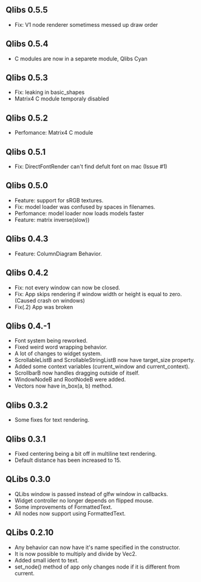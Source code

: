## Qlibs 0.5.5
 - Fix: V1 node renderer sometimess messed up draw order

## Qlibs 0.5.4
 - C modules are now in a separete module, Qlibs Cyan

## Qlibs 0.5.3
 - Fix: leaking in basic_shapes
 - Matrix4 C module temporaly disabled

## Qlibs 0.5.2
 - Perfomance: Matrix4 C module

## Qlibs 0.5.1
 - Fix: DirectFontRender can't find defult font on mac (Issue #1)

## Qlibs 0.5.0
 - Feature: support for sRGB textures.
 - Fix: model loader was confused by spaces in filenames.
 - Perfomance: model loader now loads models faster
 - Feature: matrix inverse(slow))

## Qlibs 0.4.3
 - Feature: ColumnDiagram Behavior.

## Qlibs 0.4.2
 - Fix: not every window can now be closed.
 - Fix: App skips rendering if window width or height is equal to zero. (Caused crash on windows)
 - Fix(.2) App was broken

## Qlibs 0.4.-1
 - Font system being reworked.
 - Fixed weird word wrapping behavior.
 - A lot of changes to widget system.
 - ScrollableListB and ScrollableStringListB now have target_size property.
 - Added some context variables (current_window and current_context).
 - ScrollbarB now handles dragging outside of itself. 
 - WindowNodeB and RootNodeB were added.
 - Vectors now have in_box(a, b) method.

## Qlibs 0.3.2
 - Some fixes for text rendering.

## Qlibs 0.3.1
 - Fixed centering being a bit off in multiline text rendering.
 - Default distance has been increased to 15.

## QLibs 0.3.0
 - QLibs window is passed instead of glfw window in callbacks.
 - Widget controller no longer depends on flipped mouse.
 - Some improvements of FormattedText.
 - All nodes now support using FormattedText.

## QLibs 0.2.10
 - Any behavior can now have it's name specified in the constructor.
 - It is now possible to multiply and divide by Vec2.
 - Added small ident to text.
 - set_node() method of app only changes node if it is different from current.
 
